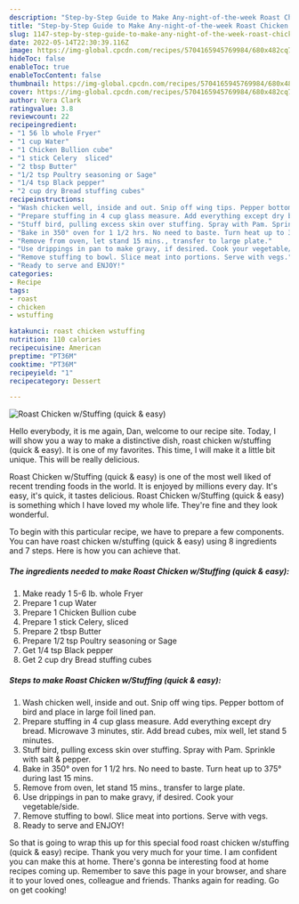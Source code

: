 ```yaml
---
description: "Step-by-Step Guide to Make Any-night-of-the-week Roast Chicken w/Stuffing (quick &amp;amp; easy)"
title: "Step-by-Step Guide to Make Any-night-of-the-week Roast Chicken w/Stuffing (quick &amp;amp; easy)"
slug: 1147-step-by-step-guide-to-make-any-night-of-the-week-roast-chicken-w-stuffing-quick-and-amp-easy
date: 2022-05-14T22:30:39.116Z
image: https://img-global.cpcdn.com/recipes/5704165945769984/680x482cq70/roast-chicken-wstuffing-quick-easy-recipe-main-photo.jpg
hideToc: false
enableToc: true
enableTocContent: false
thumbnail: https://img-global.cpcdn.com/recipes/5704165945769984/680x482cq70/roast-chicken-wstuffing-quick-easy-recipe-main-photo.jpg
cover: https://img-global.cpcdn.com/recipes/5704165945769984/680x482cq70/roast-chicken-wstuffing-quick-easy-recipe-main-photo.jpg
author: Vera Clark
ratingvalue: 3.8
reviewcount: 22
recipeingredient:
- "1 56 lb whole Fryer"
- "1 cup Water"
- "1 Chicken Bullion cube"
- "1 stick Celery  sliced"
- "2 tbsp Butter"
- "1/2 tsp Poultry seasoning or Sage"
- "1/4 tsp Black pepper"
- "2 cup dry Bread stuffing cubes"
recipeinstructions:
- "Wash chicken well, inside and out. Snip off wing tips. Pepper bottom of bird and place in large foil lined pan."
- "Prepare stuffing in 4 cup glass measure. Add everything except dry bread. Microwave 3 minutes, stir. Add bread cubes, mix well, let stand 5 minutes."
- "Stuff bird, pulling excess skin over stuffing. Spray with Pam. Sprinkle with salt &amp; pepper."
- "Bake in 350° oven for 1 1/2 hrs. No need to baste. Turn heat up to 375° during last 15 mins."
- "Remove from oven, let stand 15 mins., transfer to large plate."
- "Use drippings in pan to make gravy, if desired. Cook your vegetable/side."
- "Remove stuffing to bowl. Slice meat into portions. Serve with vegs."
- "Ready to serve and ENJOY!"
categories:
- Recipe
tags:
- roast
- chicken
- wstuffing

katakunci: roast chicken wstuffing 
nutrition: 110 calories
recipecuisine: American
preptime: "PT36M"
cooktime: "PT36M"
recipeyield: "1"
recipecategory: Dessert

---
```



![Roast Chicken w/Stuffing (quick &amp; easy)](https://img-global.cpcdn.com/recipes/5704165945769984/680x482cq70/roast-chicken-wstuffing-quick-easy-recipe-main-photo.jpg)

Hello everybody, it is me again, Dan, welcome to our recipe site. Today, I will show you a way to make a distinctive dish, roast chicken w/stuffing (quick &amp; easy). It is one of my favorites. This time, I will make it a little bit unique. This will be really delicious.

Roast Chicken w/Stuffing (quick &amp; easy) is one of the most well liked of recent trending foods in the world. It is enjoyed by millions every day. It's easy, it's quick, it tastes delicious. Roast Chicken w/Stuffing (quick &amp; easy) is something which I have loved my whole life. They're fine and they look wonderful.




To begin with this particular recipe, we have to prepare a few components. You can have roast chicken w/stuffing (quick &amp; easy) using 8 ingredients and 7 steps. Here is how you can achieve that.

<!--inarticleads1-->

##### The ingredients needed to make Roast Chicken w/Stuffing (quick &amp; easy):

1. Make ready 1 5-6 lb. whole Fryer
1. Prepare 1 cup Water
1. Prepare 1 Chicken Bullion cube
1. Prepare 1 stick Celery,  sliced
1. Prepare 2 tbsp Butter
1. Prepare 1/2 tsp Poultry seasoning or Sage
1. Get 1/4 tsp Black pepper
1. Get 2 cup dry Bread stuffing cubes




<!--inarticleads2-->

##### Steps to make Roast Chicken w/Stuffing (quick &amp; easy):

1. Wash chicken well, inside and out. Snip off wing tips. Pepper bottom of bird and place in large foil lined pan.
1. Prepare stuffing in 4 cup glass measure. Add everything except dry bread. Microwave 3 minutes, stir. Add bread cubes, mix well, let stand 5 minutes.
1. Stuff bird, pulling excess skin over stuffing. Spray with Pam. Sprinkle with salt &amp; pepper.
1. Bake in 350° oven for 1 1/2 hrs. No need to baste. Turn heat up to 375° during last 15 mins.
1. Remove from oven, let stand 15 mins., transfer to large plate.
1. Use drippings in pan to make gravy, if desired. Cook your vegetable/side.
1. Remove stuffing to bowl. Slice meat into portions. Serve with vegs.
1. Ready to serve and ENJOY!



So that is going to wrap this up for this special food roast chicken w/stuffing (quick &amp; easy) recipe. Thank you very much for your time. I am confident you can make this at home. There's gonna be interesting food at home recipes coming up. Remember to save this page in your browser, and share it to your loved ones, colleague and friends. Thanks again for reading. Go on get cooking!
